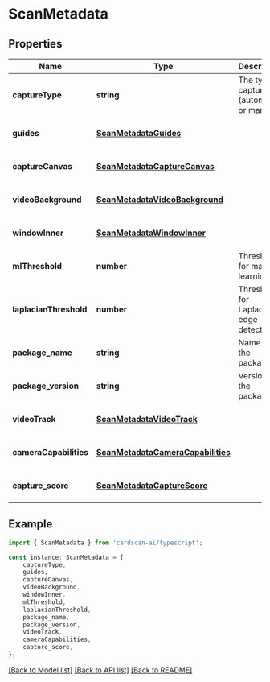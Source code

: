 # ScanMetadata


## Properties

Name | Type | Description | Notes
------------ | ------------- | ------------- | -------------
**captureType** | **string** | The type of capture (automatic or manual) | [optional] [default to undefined]
**guides** | [**ScanMetadataGuides**](ScanMetadataGuides.md) |  | [optional] [default to undefined]
**captureCanvas** | [**ScanMetadataCaptureCanvas**](ScanMetadataCaptureCanvas.md) |  | [optional] [default to undefined]
**videoBackground** | [**ScanMetadataVideoBackground**](ScanMetadataVideoBackground.md) |  | [optional] [default to undefined]
**windowInner** | [**ScanMetadataWindowInner**](ScanMetadataWindowInner.md) |  | [optional] [default to undefined]
**mlThreshold** | **number** | Threshold for machine learning | [optional] [default to undefined]
**laplacianThreshold** | **number** | Threshold for Laplacian edge detection | [optional] [default to undefined]
**package_name** | **string** | Name of the package | [optional] [default to undefined]
**package_version** | **string** | Version of the package | [optional] [default to undefined]
**videoTrack** | [**ScanMetadataVideoTrack**](ScanMetadataVideoTrack.md) |  | [optional] [default to undefined]
**cameraCapabilities** | [**ScanMetadataCameraCapabilities**](ScanMetadataCameraCapabilities.md) |  | [optional] [default to undefined]
**capture_score** | [**ScanMetadataCaptureScore**](ScanMetadataCaptureScore.md) |  | [optional] [default to undefined]

## Example

```typescript
import { ScanMetadata } from 'cardscan-ai/typescript';

const instance: ScanMetadata = {
    captureType,
    guides,
    captureCanvas,
    videoBackground,
    windowInner,
    mlThreshold,
    laplacianThreshold,
    package_name,
    package_version,
    videoTrack,
    cameraCapabilities,
    capture_score,
};
```

[[Back to Model list]](../README.md#documentation-for-models) [[Back to API list]](../README.md#documentation-for-api-endpoints) [[Back to README]](../README.md)
